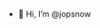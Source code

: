 - 👋 Hi, I’m @jopsnow
<!-- - 👀 I’m interested in
- 🌱 I’m currently learning ...
- 💞️ I’m looking to collaborate on ...
- 📫 How to reach me ... -->

<!---
jopsnow/jopsnow is a ✨ special ✨ repository because its `README.md` (this file) appears on your GitHub profile.
You can click the Preview link to take a look at your changes.
--->
